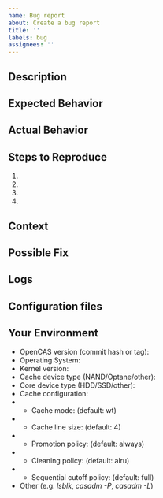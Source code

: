 ```yaml
---
name: Bug report
about: Create a bug report
title: ''
labels: bug
assignees: ''
---
```


## Description
<!--- Provide a more detailed introduction to the issue itself, and why you consider it to be a bug -->

## Expected Behavior
<!--- Tell us what should happen -->

## Actual Behavior
<!--- Tell us what happens instead -->

## Steps to Reproduce
<!--- Provide a repeatable set of steps to reproduce this bug -->
1.
2.
3.
4.

## Context
<!--- How has this bug affected you? What were you trying to accomplish? -->

## Possible Fix
<!--- Not obligatory, but suggest a fix or reason for the bug -->

## Logs
<!--- Error logs in any form are really helpful -->

## Configuration files
<!--- If you used fio/vbdench/any other tool please include configuration file -->

## Your Environment
<!--- Include as many relevant details about the environment you experienced the bug in -->
* OpenCAS version (commit hash or tag):
* Operating System:
* Kernel version:
* Cache device type (NAND/Optane/other):
* Core device type (HDD/SSD/other):
* Cache configuration:
* * Cache mode: (default: wt)
* * Cache line size: (default: 4)
* * Promotion policy: (default: always)
* * Cleaning policy: (default: alru)
* * Sequential cutoff policy: (default: full)
* Other (e.g. _lsblk_, _casadm -P_, _casadm -L_)
